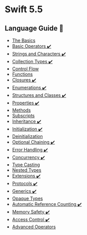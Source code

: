<h1>Swift 5.5</h1>
<h2>Language Guide 🔗</h2>
    <ul>
        <li><a href="https://github.com/SEOMINJUUU/SwiftStudy/wiki/1.-The-Basics">The Basics </a></li>
        <li><a href="https://github.com/SEOMINJUUU/SwiftStudy/wiki/2.-Basic-Operators">Basic Operators ✔️</a></li>
        <li><a href="https://github.com/SEOMINJUUU/SwiftStudy/wiki/3.-Strings-and-Characters">Strings and Characters ✔️</a></li>
        <li><a href="https://github.com/SEOMINJUUU/SwiftStudy/wiki/4.-Collection-Types">Collection Types ✔️</a></li>
        <li><a href="">Control Flow</a></li>
        <li><a href="">Functions</a></li>
        <li><a href="https://github.com/SEOMINJUUU/SwiftStudy/wiki/7.-Closure">Closures ✔️</a></li>
        <li><a href="https://github.com/SEOMINJUUU/SwiftStudy/wiki/8.-Enumerations">Enumerations ✔️</a></li>
        <li><a href="https://github.com/SEOMINJUUU/SwiftStudy/wiki/9.-Classes-and-Structures">Structures and Classes ✔️</a></li>
        <li><a href="https://github.com/SEOMINJUUU/SwiftStudy/wiki/10.-Properties">Properties ✔️</a></li>
        <li><a href="">Methods</a></li>
        <li><a href="">Subscripts</a></li>
        <li><a href="https://github.com/SEOMINJUUU/SwiftStudy/wiki/13.-Inheritance">Inheritance ✔️</a></li>
        <li><a href="">Initialization ✔️</a></li>
        <li><a href="">Deinitialization</a></li>
        <li><a href="https://github.com/SEOMINJUUU/SwiftStudy/wiki/16.-Optional-Chaining">Optional Chaining ✔️</a></li>
        <li><a href="https://github.com/SEOMINJUUU/SwiftStudy/wiki/17.-Error-Handling">Error Handling ✔️</a></li>
        <li><a href="">Concurrency ✔️</a></li>
        <li><a href="">Type Casting</a></li>
        <li><a href="">Nested Types</a></li>
        <li><a href="">Extensions ✔️</a></li>
        <li><a href="">Protocols ✔️</a></li>
        <li><a href="">Generics ✔️</a></li>
        <li><a href="">Opaque Types</a></li>
        <li><a href="">Automatic Reference Counting ✔️</a></li>
        <li><a href="">Memory Safety ✔️</a></li>
        <li><a href="">Access Control ✔️</a></li>
        <li><a href="">Advanced Operators</a></li>
    </ul>
